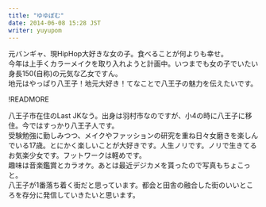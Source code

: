 ```yaml
---
title: "ゆゆぽむ"
date: 2014-06-08 15:28 JST
writer: yuyupom
---
```

元バンギャ、現HipHop大好きな女の子。食べることが何よりも幸せ。  
今年は上手くカラーメイクを取り入れようと計画中。いつまでも女の子でいたい身長150(自称)の元気な乙女ですん。  
地元はやっぱり八王子！地元大好き！てなことで八王子の魅力を伝えたいです。

!READMORE

八王子市在住のLast JKなう。出身は羽村市なのですが、小4の時に八王子に移住。今ではすっかり八王子人です。  
受験勉強に勤しみつつ、メイクやファッションの研究を重ね日々女磨きを楽しんでいる17歳。とにかく楽しいことが大好きです。人生ノリです。ノリで生きてるお気楽少女です。フットワークは軽めです。  
趣味は音楽鑑賞とカラオケ。あとは最近デジカメを貰ったので写真もちょこっと。  
八王子が1番落ち着く街だと思っています。都会と田舎の融合した街のいいところを存分に発信していきたいと思います。